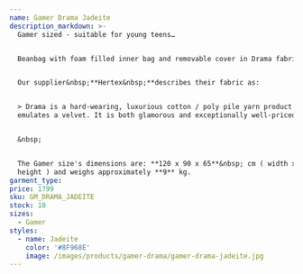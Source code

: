 ```yaml
---
name: Gamer Drama Jadeite
description_markdown: >-
  Gamer sized - suitable for young teens…


  Beanbag with foam filled inner bag and removable cover in Drama fabric.&nbsp;


  Our supplier&nbsp;**Hertex&nbsp;**describes their fabric as:


  > Drama is a hard-wearing, luxurious cotton / poly pile yarn product that
  emulates a velvet. It is both glamorous and exceptionally well-priced.


  &nbsp;


  The Gamer size's dimensions are: **120 x 90 x 65**&nbsp; cm ( width x depth x
  height ) and weighs approximately **9** kg.
garment_type:
price: 1799
sku: GM_DRAMA_JADEITE
stock: 10
sizes:
  - Gamer
styles:
  - name: Jadeite
    color: '#8F968E'
    image: /images/products/gamer-drama/gamer-drama-jadeite.jpg
---
```

